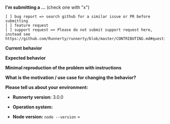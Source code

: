 <!--
IF YOU DON'T FILL OUT THE FOLLOWING INFORMATION WE MIGHT CLOSE YOUR ISSUE WITHOUT INVESTIGATING
-->

**I'm submitting a ...** (check one with "x")

```
[ ] bug report => search github for a similar issue or PR before submitting
[ ] feature request
[ ] support request => Please do not submit support request here, instead see https://github.com/Runnerty/runnerty/blob/master/CONTRIBUTING.md#question
```

**Current behavior**

<!-- Describe how the bug manifests. -->

**Expected behavior**

<!-- Describe what the behavior would be without the bug. -->

**Minimal reproduction of the problem with instructions**

<!--
If the current behavior is a bug or you can illustrate your feature request better with an example,
please provide the *STEPS TO REPRODUCE* and if possible a *MINIMAL DEMO* of the problem via
https://plnkr.co or similar
-->

**What is the motivation / use case for changing the behavior?**

<!-- Describe the motivation or the concrete use case -->

**Please tell us about your environment:**

<!-- Operating system, IDE, package manager, HTTP server, ... -->

- **Runnerty version:** 3.0.0
<!-- Check whether this is still an issue in the most recent Runnerty version -->

- **Operation system:**
<!-- All OS where this could be reproduced -->

- **Node version:** `node --version` =

